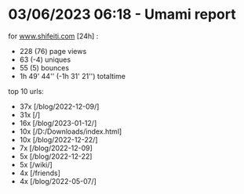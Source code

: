# 03/06/2023 06:18 - Umami report
for www.shifeiti.com [24h] :

 - 228 (76) page views
 - 63 (-4) uniques
 - 55 (5) bounces
 - 1h 49' 44'' (-1h 31' 21'') totaltime


top 10 urls:
 - 37x [/blog/2022-12-09/]
 - 31x [/]
 - 16x [/blog/2023-01-12/]
 - 10x [/D:/Downloads/index.html]
 - 10x [/blog/2022-12-22/]
 - 7x [/blog/2022-12-09]
 - 5x [/blog/2022-12-22]
 - 5x [/wiki/]
 - 4x [/friends]
 - 4x [/blog/2022-05-07/]


